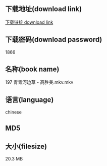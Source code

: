 ## 下载地址(download link)
[下载链接 download link](https://voluble-croquembouche-d321dc.netlify.app/?s=197+%E9%9D%92%E9%9D%92%E6%B2%B3%E8%BE%B9%E8%8D%89+-+%E9%AB%98%E8%83%9C%E7%BE%8E.mkv)

## 下载密码(download password)
1866

## 名称(book name)
197 青青河边草 - 高胜美.mkv.mkv

## 语言(language)
chinese

## MD5


## 大小(filesize)
20.3 MB
